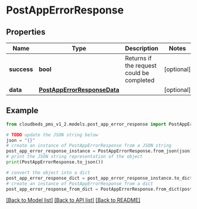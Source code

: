# PostAppErrorResponse


## Properties

Name | Type | Description | Notes
------------ | ------------- | ------------- | -------------
**success** | **bool** | Returns if the request could be completed | [optional] 
**data** | [**PostAppErrorResponseData**](PostAppErrorResponseData.md) |  | [optional] 

## Example

```python
from cloudbeds_pms_v1_2.models.post_app_error_response import PostAppErrorResponse

# TODO update the JSON string below
json = "{}"
# create an instance of PostAppErrorResponse from a JSON string
post_app_error_response_instance = PostAppErrorResponse.from_json(json)
# print the JSON string representation of the object
print(PostAppErrorResponse.to_json())

# convert the object into a dict
post_app_error_response_dict = post_app_error_response_instance.to_dict()
# create an instance of PostAppErrorResponse from a dict
post_app_error_response_from_dict = PostAppErrorResponse.from_dict(post_app_error_response_dict)
```
[[Back to Model list]](../README.md#documentation-for-models) [[Back to API list]](../README.md#documentation-for-api-endpoints) [[Back to README]](../README.md)


